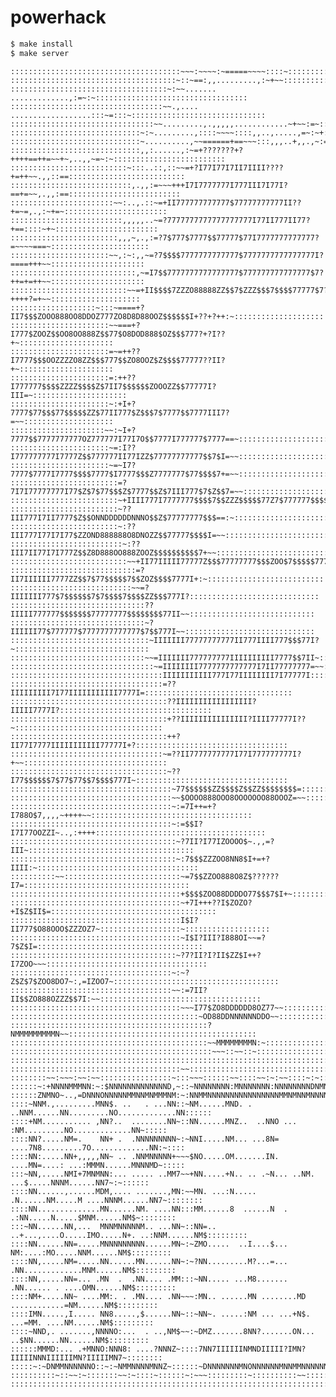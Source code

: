 # powerhack

```bash
$ make install
$ make server
```


    ::::::::::::::::::::::::::::::::::::::~~~:~~~~:~=====~~~~::::~::::::::::::::::::::::::::::::::::::::
    :::::::::::::::::::::::::::::::::::::~::~==:,,.........,:~+~~:::::::::::::::::::::::::::::::::::::::
    :::::::::::::::::::::::::::::::::::~:~~....... .............,:=~:~::::::::::::::::::::::::::::::::::
    ::::::::::::::::::::::::::::::::::~~.,.... ..................:::~=:::~::::::::::::::::::::::::::::::
    ::::::::::::::::::::::::::::::::~~.........,.,,,,,............~+~~:=~:::::::::::::::::::::::::::::::
    :::::::::::::::::::::::::::::~:~.........,::::~~~~::::,,..,.....,=~:~+::::::::::::::::::::::::::::::
    :::::::::::::::::::::::::::::~..........,~~======+==~~~:::,,,..+,,.,~:=~::::::::::::::::::::::::::::
    :::::::::::::::::::::::::::::,,:......,:~=+???????+?++++==++=~~+~,..,,~=~:~:::::::::::::::::::::::::
    ::::::::::::::::::::::::::~:::..::,::~~=+?I77I77I7II7IIII????+=++~~.,,::==::::::::::::::::::::::::::
    :::::::::::::::::::::::::::,.,,:=~~~+++I7I7777777I777III7I77I?==+=~~,.,,:==:::::::::::::::::::::::::
    :::::::::::::::::::::::~~:..,.::~=+II777777777777$77777777777II??+=~=,.,:~+=~:::::::::::::::::::::::
    :::::::::::::::::::::::::,,,,,..~=?7777777777777777777I77II777II77?+==::::~+~:::::::::::::::::::::::
    ::::::::::::::::::::::::,,,~,.,:=?7$777$7777$$77777$77I7777777777777?=~~~~===~::::::::::::::::::::::
    ::::::::::::::::::::::~~,:~:,,~=?7$$$$7777777777777$7777777777777777I?====+++~~:::::::::::::::::::::
    ::::::::::::::::::::::::::::,~=I7$$7777777777777777$777777777777777$7?++=+=++~~:::::::::::::::::::::
    ::::::::::::::::::::::::::~~=+II$$$$7ZZZO88888ZZ$$7$ZZZ$$$7$$$$77777$7?++++?=+~~::::::::::::::::::::
    :::::::::::::::::::~:::~====+?II7$$$ZOOO888OO8DDOZ777ZO8D8D88OOZ$$$$$$I+??+?++:~::::::::::::::::::::
    ::::::::::::::::::::::~~===+?I777$ZOOZ$$OO8OO888Z$$77$O8DOD888$OZ$$$777?+?I??+~:::::::::::::::::::::
    ::::::::::::::::::::::=~=++??I7777$$$OOZZZZO8ZZ$$$777$$ZO8OOZ$Z$$$$77777??II?+~:::::::::::::::::::::
    ::::::::::::::::::::::=:++??I777777$$$$ZZZZ$$$$Z$7II7$$$$$$ZOOOZZ$$77777I?III=~:::::::::::::::::::::
    ::::::::::::::::::::::~:+I+?7777$77$$$77$$$$$ZZ$77II777$Z$$$7$7777$$7777III7?=~~::::::::::::::::::::
    :::::::::::::::::::::~~:~I+?7777$$7777777777OZ777777I77I7O$$7777I777777$7777==~:::::::::::::::::::::
    ::::::::::::::::::::::~=:I??I777777777I7777Z$$777777II77IZZ$77777777777$$7$I=~~:::::::::::::::::::::
    ::::::::::::::::::::::~=~I7?7777$7777I7777$$$$7777$I7777$$$Z7777777$77$$$$7+=~~:::::::::::::::::::::
    ::::::::::::::::::::::::=?7I7I77777777I77$Z$7$77$$$Z$7777$$Z$7III777$7$Z$$7=~~::::::::::::::::::::::
    ::::::::::::::::::::::::~+IIII777I7777777$$$$7$$ZZZ$$$$$77Z7$777777$$$$$$$+=~~::::::::::::::::::::::
    ::::::::::::::::::::::::~??III777I7II7777$Z$$ONNDDDDDDNNNO$$Z$77777777$$$==:~:::::::::::::::::::::::
    ::::::::::::::::::::::::~:??III777I77I7I77$ZZOND888888O8DNOZZ$$77777$$$$I=~~::::::::::::::::::::::::
    :::::::::::::::::::::::::~:??III7II77I7I777Z$$Z8D888OO888ZOOZ$$$$$$$$$$7+~~:::::::::::::::::::::::::
    ::::::::::::::::::::::::::~~+II77IIIII77777Z$$$77777777$$$ZOO$7$$$$$777I=:::::::::::::::::::::::::::
    ::::::::::::::::::::::::::::=?II7IIIIII7777ZZ$$7$77$$$$$7$$ZOZ$$$$7777I+:~::::::::::::::::::::::::::
    :::::::::::::::::::::::::::~~=?IIIIIII777$7$$$$$$7$7$$$$7$$$$ZZ$$$777I?:::::::::::::::::::::::::::::
    ::::::::::::::::::::::::::::::??IIIII777777$$$$$$$77777777$$$$$$$$77II~~::::::::::::::::::::::::::::
    ::::::::::::::::::::::::::::::~?IIIIII77$777777$7777777777777$7$$777I~~:::::::::::::::::::::::::::::
    :::::::::::::::::::::::::::::::~IIIIIII77777777777II777IIII777$$$77I?~::::::::::::::::::::::::::::::
    ::::::::::::::::::::::::::::::~~=IIIIIII777777777IIIIIIIIII7777$$7II~:::::::::::::::::::::::::::::::
    ::::::::::::::::::::::::::::::::~=IIIIIIII7777777777777I7II77777777=~~::::::::::::::::::::::::::::::
    ::::::::::::::::::::::::::::::::::IIIIIIIIIII777I77IIIIIIII7I77777I:::::::::::::::::::::::::::::::::
    ::::::::::::::::::::::::::::::::::=??IIIIIIIII7I77IIIIIIIIIII7777I=:::::::::::::::::::::::::::::::::
    :::::::::::::::::::::::::::::::::::??IIIIIIIIIIIIIIIII?IIIII7777I?::::::::::::::::::::::::::::::::::
    :::::::::::::::::::::::::::::::::::+??IIIIIIIIIIIIIII?IIII77777I??~:::::::::::::::::::::::::::::::::
    :::::::::::::::::::::::::::::::::::++?II77I7777IIIIIIIIIII77777I+?::::::::::::::::::::::::::::::::::
    ::::::::::::::::::::::::::::::::::~=??II7777777777I77I777777777I?+~~::::::::::::::::::::::::::::::::
    :::::::::::::::::::::::::::::::::::~??I77$$$$$$7$77$77$$7$$$$777I~::::::::::::::::::::::::::::::::::
    ::::::::::::::::::::::::::::::::::::~77$$$$$$ZZ$$$$Z$$ZZ$$$$$$$$=:::::::::::::::::::::::::::::::::::
    ::::::::::::::::::::::::::::::::::::~~$OOOO888OOO8OOOOOOO88OOOZ=~~::::::::::::::::::::::::::::::::::
    ::::::::::::::::::::::::::::::::::::~:=7I++=+?I788O$7,,,,~++++~~::::::::::::::::::::::::::::::::::::
    ::::::::::::::::::::::::::::::::::::~:=$$I?I7I77OOZZI~..,:++++::::::::::::::::::::::::::::::::::::::
    :::::::::::::::::::::::::::::::::::::~?7II?I77IZOOOO$~.,,=?III~:::::::::::::::::::::::::::::::::::::
    :::::::::::::::::::::::::::::::::::::~:7$$$ZZZOO8NN8$I+=+?IIII:~::::::::::::::::::::::::::::::::::::
    ::::::::::~~::::::::::::::::::::::::::~=7$$ZZOO888O8Z$??????I7=:::::::::::::::::::::::::::::::::::::
    ::::::::::::::::::::::::::::::::::::::+$$$$ZOO88DDDDO77$$$7$I+~:::::::::::::::::::::::::::::::::::::
    ::::::::::::::::::::::::::::::::::::::~+7I+++??I$ZOZO?+I$Z$II$=:::::::::::::::::::::::::::::::::::::
    ::::::::::::::::::::::::::::::::::::::I$I?II777$O88OOO$ZZZOZ7~::::::::::::::::::~:::::::::::::::::::
    ::::::::::::::::::::::::::::::::::::::~I$I?III?I888OI~~=?7$Z$I=:::::::::::::::::::::::::::::::::::::
    :::::::::::::::::::::::::::::::::::::~?7?II?I?II$ZZ$I++?I7ZOO~~~::::::::::::::::::::::::::::::::::::
    ::::::::::::::::::::::::::::::::::::~:~?Z$Z$7$ZOO8DO7~:,=IZOO7~:::::::::::::::::::::::::::::::::::::
    ::::::::::::::::::::::::::::::::::::~~:=7II?II$$ZO888OZZZ$$7I:~~::::::::::::::::::::::::::::::::::::
    ::::::::::::::::::::::::::::::::::::::~~~I77$ZO8DDDDDD8OZ77~~:::::::::::::::::::::::::::::::::::::::
    ::::::::::::::::::::::::::::::::::::::::::~OD88DDNNNNNNDDO~~::::::::::::::::::::::::::::::::::::::::
    ::::::::::::::::::::::::::::::::::::::::::::?NMMMMMMMMMN~~::::::::::::::::::::::::::::::::::::::::::
    ::::::::::::::::::::::::::::::::::::::::::::~~MMMMMMMMN:~:::::::::::::::::::::::::::::::::::::::::::
    :::::::::::::::::::::::::::::::::::::::::::::~~~::~~::~:::::::::::::::::::::::::::::::::::::::::::::
    ::::::::::::::::::::::::::::::::::::::::::::::::::::::::::::::::::::::::::::::::::::::::::::::::::::
    ::::::::::::::::::::::::::::::::::::::~~::::::::::::::::::::::::::::::::::::::::::::::::::::::::::::
    ::::::::~~:~~~:~~:~~::::::::::::::::~:::~~~::::::~~::::~~:~:~~::::~:~:::::::~:~::::::::::::::~::::::
    ::::::~:+NNNNMMMNN:~:$NNNNNNNNNNNNND,~::~NNNNNNNN:MNNNNNNN:NNNNNNNNDNMNNNNNMNNMNNNNNNNNNNNNNN:::::::
    ::::::ZNMNO~..,=DNNNONNNNNMMNNMNMMMNM:~:NNMMNNNNNNNNNNNNNNNNMMNMNNMNNNNNNNNNNNMNNMNNNNNNNNNNNN~:::::
    ::::~NNM.,.........MNN$. ..   . ...NN::~NM......MND. . ..NNM......NN.........NO.............NN::::::
    ::::+NM........... ,NN?..  ........NN~::NN......MNZ..  ..NNO ... :NM.........NO.............NN~:::::
    ::::NN?.....NM=.    NN+ .  .NNNNNNNNN~:~NNI.....NM... ...8N= ....7N8.........7O.............NN:~::::
    ::::NN:.....NN+,,,,,NN~ .. .NNMNNNNN+~~~$NO.....OM.......IN. ....MN=....: ...:MMMN......MNNNMD~:::::
    :::~NN,.....NMI+7MNMNN:... ..... ..MM7~~+NN.....+N.. .. .~N... ..NM. ...$.....NNNM......NN7~:~::::::
    ::::NN......,......MDM,.... .......,MN:~~MN. ...:N.....  .N......NM.....M ....NNNM......NN7~::::::::
    ::::NN..............MN......NM. ....NN:::MM......8  ......N  . .:NN.....N.....$MNM......NM$~::::::::
    :::~NN......NN,...  MNNMNNNNNM.. ...NN~::NN=.. ..+...,....O.....IMO.....N+. ..:NNM......NM$:::::::::
    ::::NN......NN=.....MNNNNNNNNN......MN~:~ZMO.....  ..I....$...  NM:....:MO.....NNM......NM$:::::::::
    ::::NN,.....NM=.....NN......MN......NN~:~?NN.........M?...=... .NN.............MNM......NM$:::::::::
    ::::NN,.....NN=... .MN  .  .NN.... .MM:::~NN..... ...M8....... .NN...... . ....OMN......NM$:::::::::
    ::::NM+.....NN~ ....MM:. . .MN.... .NN~~~:MN.. ......MN ........MD ............=NM......NM$:::::::::
    ::::IMN.....,I..... NN8.....,$......NN~::~NN~. .....:NM ... ...+N$. ...=MM. ....NM......NM$:::::::::
    ::::~NND,. .......,NNNNO:...  . ..,NM$~~:~DMZ.......8NN?.......ON... ..$NN......NN......NM$:::::::::
    ::::::MMMD:... .+MNNO:NNN8: ....?NNNZ~::::7NN7IIIIIINMNDIIIII?IMN?IIIIINNNIIIIIIMN?IIIIIMN7~::::::::
    :::::~:~DNMMNNNNNNO::~:~NMMNNNNMNNZ~::::::~DNNNNNNNMNONNNNNNMNNMMNNNNNNN8MNMNNNNMDNNNNNNN8~:::::::::
    ::::::::::~::~~:~:::::::~~:~::::~::::::~:~~~:::::::::~::::::::::~~::::::~~:::::~~~:::::::~~~::::::::
    ::::::::::::::::::::::::::::::::::::::::::::::::::::::::::::::::::::::::::::::::::::::::::::::::::::
